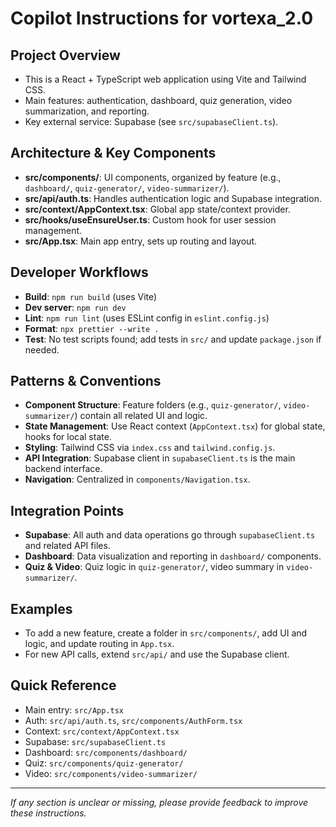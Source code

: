 # Copilot Instructions for vortexa_2.0

## Project Overview
- This is a React + TypeScript web application using Vite and Tailwind CSS.
- Main features: authentication, dashboard, quiz generation, video summarization, and reporting.
- Key external service: Supabase (see `src/supabaseClient.ts`).

## Architecture & Key Components
- **src/components/**: UI components, organized by feature (e.g., `dashboard/`, `quiz-generator/`, `video-summarizer/`).
- **src/api/auth.ts**: Handles authentication logic and Supabase integration.
- **src/context/AppContext.tsx**: Global app state/context provider.
- **src/hooks/useEnsureUser.ts**: Custom hook for user session management.
- **src/App.tsx**: Main app entry, sets up routing and layout.

## Developer Workflows
- **Build**: `npm run build` (uses Vite)
- **Dev server**: `npm run dev`
- **Lint**: `npm run lint` (uses ESLint config in `eslint.config.js`)
- **Format**: `npx prettier --write .`
- **Test**: No test scripts found; add tests in `src/` and update `package.json` if needed.

## Patterns & Conventions
- **Component Structure**: Feature folders (e.g., `quiz-generator/`, `video-summarizer/`) contain all related UI and logic.
- **State Management**: Use React context (`AppContext.tsx`) for global state, hooks for local state.
- **Styling**: Tailwind CSS via `index.css` and `tailwind.config.js`.
- **API Integration**: Supabase client in `supabaseClient.ts` is the main backend interface.
- **Navigation**: Centralized in `components/Navigation.tsx`.

## Integration Points
- **Supabase**: All auth and data operations go through `supabaseClient.ts` and related API files.
- **Dashboard**: Data visualization and reporting in `dashboard/` components.
- **Quiz & Video**: Quiz logic in `quiz-generator/`, video summary in `video-summarizer/`.

## Examples
- To add a new feature, create a folder in `src/components/`, add UI and logic, and update routing in `App.tsx`.
- For new API calls, extend `src/api/` and use the Supabase client.

## Quick Reference
- Main entry: `src/App.tsx`
- Auth: `src/api/auth.ts`, `src/components/AuthForm.tsx`
- Context: `src/context/AppContext.tsx`
- Supabase: `src/supabaseClient.ts`
- Dashboard: `src/components/dashboard/`
- Quiz: `src/components/quiz-generator/`
- Video: `src/components/video-summarizer/`

---
_If any section is unclear or missing, please provide feedback to improve these instructions._

